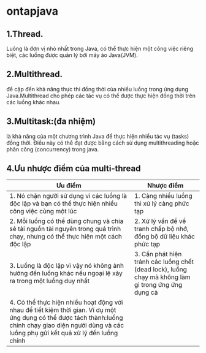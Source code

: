 # ontapjava
## 1.Thread.
Luông là đơn vị nhỏ nhất trong Java, có thể thực hiện một công việc riêng biệt, các luồng được quản lý bởi máy ảo Java(JVM).

## 2.Multithread.
đề cập đến khả năng thực thi đồng thời của nhiều luồng trong ứng dụng Java.Multithread cho phép các tác vụ có thể được thực hiện đồng thời trên
các luồng khác nhau.

## 3.Multitask:(đa nhiệm)
là khả năng của một chương trình Java để thực hiện nhiều tác vụ (tasks) đồng thời. Điều này có thể đạt được bằng cách sử dụng multithreading hoặc phân công
(concurrency) trong java.

## 4.Ưu nhược điểm của multi-thread
| Ưu điểm  |Nhược điểm |
|   ------ | ------ |
|1. Nó chặn người sử dụng vì các luồng là độc lập và bạn có thể thực hiện nhiều công việc cùng một lúc|1. Càng nhiều luồng thì xử lý càng phức tạp|
|2. Mỗi luồng có thể dùng chung và chia sẻ tài nguồn tài nguyên trong quá trình chạy, nhưng có thể thực hiện một cách độc lập|2. Xử lý vấn đề về tranh chấp bộ nhớ, đồng bộ dữ liệu khác phức tạp       |
|3. Luồng là độc lập vì vậy nó không ảnh hưởng đến luồng khác nếu ngoại lệ xảy ra trong một luồng duy  nhất|3. Cần phát hiện tránh các luồng chết (dead lock), luồng chạy mà không làm gì trong ứng ứng dụng cả|
|4. Có thể thực hiện nhiều hoạt động với nhau để tiết kiệm thời gian. Ví dụ một ứng dụng có thể được tách thành:luồng chính chạy giao diện người dùng và các luồng phụ gửi kết quả xử lý đến luồng chính||

